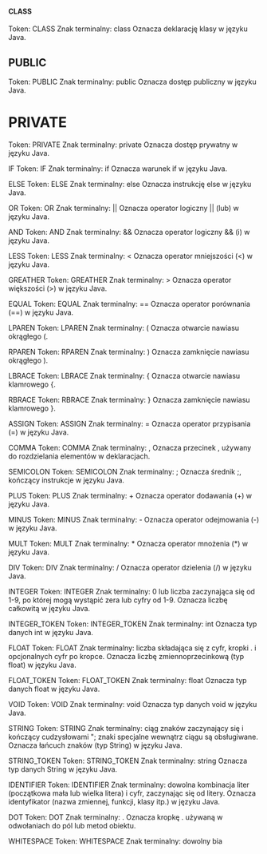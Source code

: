 #### CLASS
Token: CLASS
Znak terminalny: class
Oznacza deklarację klasy w języku Java.

## PUBLIC
Token: PUBLIC
Znak terminalny: public
Oznacza dostęp publiczny w języku Java.

# PRIVATE
Token: PRIVATE
Znak terminalny: private
Oznacza dostęp prywatny w języku Java.

IF
Token: IF
Znak terminalny: if
Oznacza warunek if w języku Java.

ELSE
Token: ELSE
Znak terminalny: else
Oznacza instrukcję else w języku Java.

OR
Token: OR
Znak terminalny: ||
Oznacza operator logiczny || (lub) w języku Java.

AND
Token: AND
Znak terminalny: &&
Oznacza operator logiczny && (i) w języku Java.

LESS
Token: LESS
Znak terminalny: <
Oznacza operator mniejszości (<) w języku Java.

GREATHER
Token: GREATHER
Znak terminalny: >
Oznacza operator większości (>) w języku Java.

EQUAL
Token: EQUAL
Znak terminalny: ==
Oznacza operator porównania (==) w języku Java.

LPAREN
Token: LPAREN
Znak terminalny: (
Oznacza otwarcie nawiasu okrągłego (.

RPAREN
Token: RPAREN
Znak terminalny: )
Oznacza zamknięcie nawiasu okrągłego ).

LBRACE
Token: LBRACE
Znak terminalny: {
Oznacza otwarcie nawiasu klamrowego {.

RBRACE
Token: RBRACE
Znak terminalny: }
Oznacza zamknięcie nawiasu klamrowego }.

ASSIGN
Token: ASSIGN
Znak terminalny: =
Oznacza operator przypisania (=) w języku Java.

COMMA
Token: COMMA
Znak terminalny: ,
Oznacza przecinek , używany do rozdzielania elementów w deklaracjach.

SEMICOLON
Token: SEMICOLON
Znak terminalny: ;
Oznacza średnik ;, kończący instrukcje w języku Java.

PLUS
Token: PLUS
Znak terminalny: +
Oznacza operator dodawania (+) w języku Java.

MINUS
Token: MINUS
Znak terminalny: -
Oznacza operator odejmowania (-) w języku Java.

MULT
Token: MULT
Znak terminalny: *
Oznacza operator mnożenia (*) w języku Java.

DIV
Token: DIV
Znak terminalny: /
Oznacza operator dzielenia (/) w języku Java.

INTEGER
Token: INTEGER
Znak terminalny: 0 lub liczba zaczynająca się od 1-9, po której mogą wystąpić zera lub cyfry od 1-9.
Oznacza liczbę całkowitą w języku Java.

INTEGER_TOKEN
Token: INTEGER_TOKEN
Znak terminalny: int
Oznacza typ danych int w języku Java.

FLOAT
Token: FLOAT
Znak terminalny: liczba składająca się z cyfr, kropki . i opcjonalnych cyfr po kropce.
Oznacza liczbę zmiennoprzecinkową (typ float) w języku Java.

FLOAT_TOKEN
Token: FLOAT_TOKEN
Znak terminalny: float
Oznacza typ danych float w języku Java.

VOID
Token: VOID
Znak terminalny: void
Oznacza typ danych void w języku Java.

STRING
Token: STRING
Znak terminalny: ciąg znaków zaczynający się i kończący cudzysłowami "; znaki specjalne wewnątrz ciągu są obsługiwane.
Oznacza łańcuch znaków (typ String) w języku Java.

STRING_TOKEN
Token: STRING_TOKEN
Znak terminalny: string
Oznacza typ danych String w języku Java.

IDENTIFIER
Token: IDENTIFIER
Znak terminalny: dowolna kombinacja liter (początkowa mała lub wielka litera) i cyfr, zaczynając się od litery.
Oznacza identyfikator (nazwa zmiennej, funkcji, klasy itp.) w języku Java.

DOT
Token: DOT
Znak terminalny: .
Oznacza kropkę . używaną w odwołaniach do pól lub metod obiektu.

WHITESPACE
Token: WHITESPACE
Znak terminalny: dowolny bia
